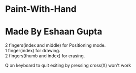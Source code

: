 # Paint-With-Hand
# Made By Eshaan Gupta

2 fingers(index and middle) for Positioning mode.\
1 finger(index) for drawing.\
2 fingers(thumb and index) for erasing.

Q on keyboard to quit exiting by pressing cross(X) won't work 
